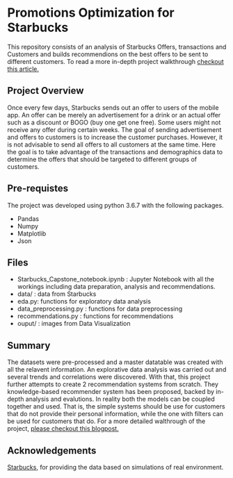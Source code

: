 # Promotions Optimization for Starbucks

This repository consists of an analysis of Starbucks Offers, transactions and Customers and builds recommendions on the best offers to be sent to different customers. To read a more in-depth project walkthrough [checkout this article.](https://www.arunnthevapalan.com/starbucks-capstone/)


## Project Overview

Once every few days, Starbucks sends out an offer to users of the mobile app. An offer can be merely an advertisement for a drink or an actual offer such as a discount or BOGO (buy one get one free). Some users might not receive any offer during certain weeks. The goal of sending advertisement and offers to customers is to increase the customer purchases. However, it is not advisable to send all offers to all customers at the same time. Here the goal is to take advantage of the transactions and demographics data to determine the offers that should be targeted to different groups of customers. 

## Pre-requistes

The project was developed using python 3.6.7 with the following packages.
- Pandas
- Numpy
- Matplotlib
- Json

## Files
- Starbucks_Capstone_notebook.ipynb : Jupyter Notebook with all the workings including data preparation, analysis and recommendations.
- data/ : data from Starbucks
- eda.py: functions for exploratory data analysis
- data_preprocessing.py : functions for data preprocessing
- recommendations.py : functions for recommendations
- ouput/ : images from Data Visualization

## Summary

The datasets were pre-processed and a master datatable was created with all the relavent information. An explorative data analysis was carried out and several trends and correlations were discovered. With that, this project further attempts to create 2 recommendation systems from scratch. They knowledge-based recommender system has been proposed, backed by in-depth analysis and evalutions. In reality both the models can be coupled together and used. That is, the simple systems should be use for customers that do not provide their personal information, while the one with filters can be used for customers that do. For a more detailed walthrough of the project, [please checkout this blogpost.](https://www.arunnthevapalan.com/starbucks-capstone/)


## Acknowledgements

[Starbucks](https://www.starbucks.com/), for providing the data based on simulations of real environment. 
